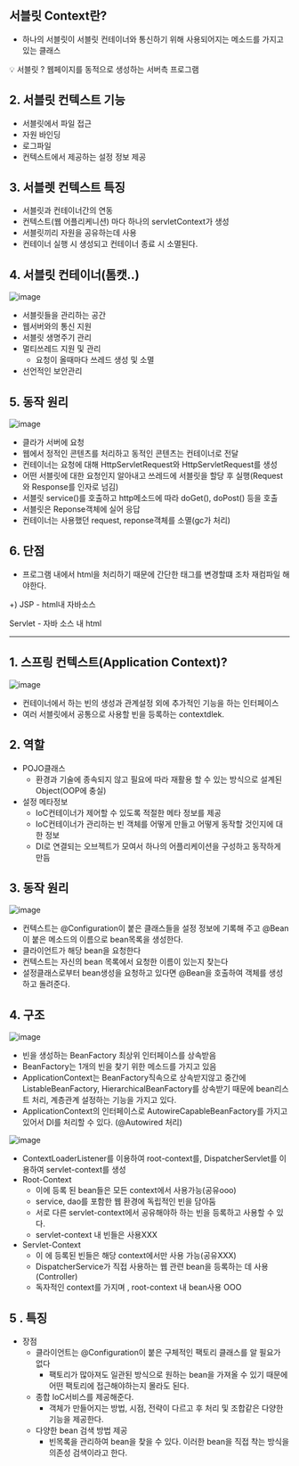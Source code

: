 ## 서블릿 Context란?

- 하나의 서블릿이 서블릿 컨테이너와 통신하기 위해 사용되어지는 메소드를 가지고 있는 클래스

<aside>
💡 서블릿 ? 웹페이지를 동적으로 생성하는 서버측 프로그램

</aside>

## 2. 서블릿 컨텍스트 기능

- 서블릿에서 파일 접근
- 자원 바인딩
- 로그파일
- 컨텍스트에서 제공하는 설정 정보 제공

## 3. 서블렛 컨텍스트 특징

- 서블릿과 컨테이너간의 연동
- 컨텍스트(웹 어플리케니션) 마다 하나의 servletContext가 생성
- 서블릿끼리 자원을 공유하는데 사용
- 컨테이너 실행 시 생성되고 컨테이너 종료 시 소멸된다.

## 4. 서블릿 컨테이너(톰캣..)

![image](https://user-images.githubusercontent.com/73684562/166254177-a39ec6bb-9d27-4a6d-aaeb-d3c63c011906.png)

- 서블릿들을 관리하는 공간
- 웹서버와의 통신 지원
- 서블릿 생명주기 관리
- 멀티쓰레드 지원 및 관리
    - 요청이 올때마다 쓰레드 생성 및 소멸
- 선언적인 보안관리

## 5. 동작 원리

![image](https://user-images.githubusercontent.com/73684562/166254211-cf6ce70b-2629-4384-8ff7-127993d52d96.png)

- 클라가 서버에 요청
- 웹에서 정적인 콘텐츠를 처리하고 동적인 콘텐츠는 컨테이너로 전달
- 컨테이너는 요청에 대해 HttpServletRequest와 HttpServletRequest를 생성
- 어떤 서블릿에 대한 요청인지 알아내고 쓰레드에 서블릿을 할당 후 실행(Request와 Response를 인자로 넘김)
- 서블릿 service()를 호출하고 http메소드에 따라 doGet(), doPost() 등을 호출
- 서블릿은 Reponse객체에 실어 응답
- 컨테이너는 사용했던 request, reponse객체를 소멸(gc가 처리)

## 6. 단점

- 프로그램 내에서 html을 처리하기 때문에 간단한 태그를 변경할떄 조차 재컴파일 해야한다.

+) JSP - html내 자바소스

Servlet - 자바 소스 내 html 

---

## 1. 스프링 컨텍스트(Application Context)?

![image](https://user-images.githubusercontent.com/73684562/166254275-d8a21bdd-c494-46b2-b197-045622924af6.png)

- 컨테이너에서 하는 빈의 생성과 관계설정 외에 추가적인 기능을 하는 인터페이스
- 여러 서블릿에서 공통으로 사용할 빈을 등록하는 contextdlek.

## 2. 역할

- POJO클래스
    - 환경과 기술에 종속되지 않고 필요에 따라 재활용 할 수 있는 방식으로 설계된 Object(OOP에 충실)
- 설정 메타정보
    - IoC컨테이너가 제어할 수 있도록 적절한 메타 정보를 제공
    - IoC컨테이너가 관리하는 빈 객체를 어떻게 만들고 어떻게 동작할 것인지에 대한 정보
    - DI로 연결되는 오브젝트가 모여서 하나의 어플리케이션을 구성하고 동작하게 만듬

## 3. 동작 원리

![image](https://user-images.githubusercontent.com/73684562/166254320-9f8a16dc-839e-4f39-88bf-6d66f7fa6b64.png)

- 컨텍스트는 @Configuration이 붙은 클래스들을 설정 정보에 기록해 주고 @Bean이 붙은 메소드의 이름으로 bean목록을 생성한다.
- 클라이언트가 해당 bean을 요청한다
- 컨텍스트는 자신의 bean 목록에서 요청한 이름이 있는지 찾는다
- 설정클래스로부터 bean생성을 요청하고 있다면 @Bean을 호출하여 객체를 생성하고 돌려준다.

## 4. 구조

![image](https://user-images.githubusercontent.com/73684562/166254372-9fdfff08-8c34-45d5-b939-47bcf19bf4c6.png)

- 빈을 생성하는 BeanFactory 최상위 인터페이스를 상속받음
- BeanFactory는 1개의 빈을 찾기 위한 메소드를 가지고 있음
- ApplicationContext는 BeanFactory직속으로 상속받지않고 중간에 ListableBeanFactory, HierarchicalBeanFactory를 상속받기 때문에 bean리스트 처리, 계층관계 설정하는 기능을 가지고 있다.
- ApplicationContext의 인터페이스로 AutowireCapableBeanFactory를 가지고 있어서 DI를 처리할 수 있다. (@Autowired 처리)

![image](https://user-images.githubusercontent.com/73684562/166254426-36998854-1c64-4cfd-9a4f-9343cf4f99fc.png)

- ContextLoaderListener를 이용하여 root-context를, DispatcherServlet를 이용하여 servlet-context를 생성
- Root-Context
    - 이에 등록 된 bean들은 모든 context에서 사용가능(공유ooo)
    - service, dao를 포함한 웹 환경에 독립적인 빈을 담아둠
    - 서로 다른 servlet-context에서 공유해야하 하는 빈을 등록하고 사용할 수 있다.
    - servlet-context 내 빈들은 사용XXX
- Servlet-Context
    - 이 에 등록된 빈들은 해당 context에서만 사용 가능(공유XXX)
    - DispatcherService가 직접 사용하는 웹 관련 bean을 등록하는 데 사용(Controller)
    - 독자적인 context를 가지며 , root-context 내 bean사용 OOO
    

## 5 . 특징

- 장점
    - 클라이언트는 @Configuration이 붙은 구체적인 팩토리 클래스를 알 필요가 없다
        - 팩토리가 많아져도 일관된 방식으로 원하는 bean을 가져올 수 있기 때문에 어떤 팩토리에 접근해야하는지 몰라도 된다.
    - 종합 IoC서비스를 제공해준다.
        - 객체가 만들어지는 방법, 시점, 전략이 다르고 후 처리 및 조합같은 다양한 기능을 제공한다.
    - 다양한 bean 검색 방법 제공
        - 빈목록을 관리하여 bean을 찾을 수 있다. 이러한 bean을 직접 착는 방식을 의존성 검색이라고 한다.
